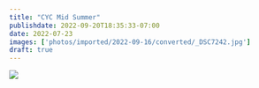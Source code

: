 ```yaml
---
title: "CYC Mid Summer"
publishdate: 2022-09-20T18:35:33-07:00
date: 2022-07-23
images: ['photos/imported/2022-09-16/converted/_DSC7242.jpg']
draft: true
---
```


![](photos/imported/2022-05-31/converted/DSC05839.jpg)